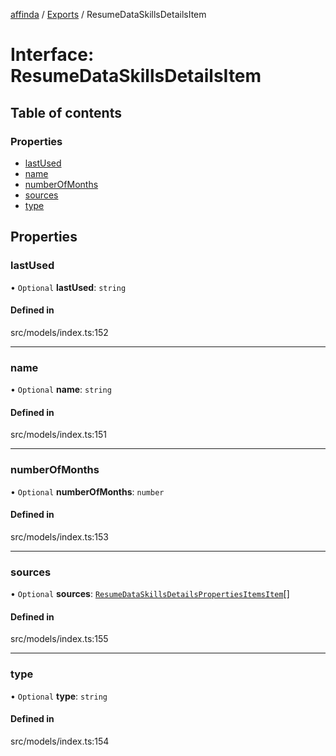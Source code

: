 [affinda](../README.md) / [Exports](../modules.md) / ResumeDataSkillsDetailsItem

# Interface: ResumeDataSkillsDetailsItem

## Table of contents

### Properties

- [lastUsed](ResumeDataSkillsDetailsItem.md#lastused)
- [name](ResumeDataSkillsDetailsItem.md#name)
- [numberOfMonths](ResumeDataSkillsDetailsItem.md#numberofmonths)
- [sources](ResumeDataSkillsDetailsItem.md#sources)
- [type](ResumeDataSkillsDetailsItem.md#type)

## Properties

### lastUsed

• `Optional` **lastUsed**: `string`

#### Defined in

src/models/index.ts:152

___

### name

• `Optional` **name**: `string`

#### Defined in

src/models/index.ts:151

___

### numberOfMonths

• `Optional` **numberOfMonths**: `number`

#### Defined in

src/models/index.ts:153

___

### sources

• `Optional` **sources**: [`ResumeDataSkillsDetailsPropertiesItemsItem`](ResumeDataSkillsDetailsPropertiesItemsItem.md)[]

#### Defined in

src/models/index.ts:155

___

### type

• `Optional` **type**: `string`

#### Defined in

src/models/index.ts:154
